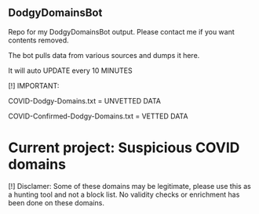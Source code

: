 ## DodgyDomainsBot
Repo for my DodgyDomainsBot output. Please contact me if you want contents removed.

The bot pulls data from various sources and dumps it here. 

It will auto UPDATE every 10 MINUTES

[!] IMPORTANT: 

COVID-Dodgy-Domains.txt = UNVETTED DATA

COVID-Confirmed-Dodgy-Domains.txt = VETTED DATA

# Current project: Suspicious COVID domains

[!] Disclamer: Some of these domains may be legitimate, please use this as a hunting tool and not a block list. No validity checks or enrichment has been done on these domains.
